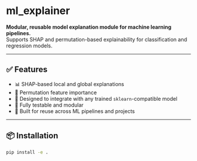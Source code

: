 # ml_explainer

**Modular, reusable model explanation module for machine learning pipelines.**  
Supports SHAP and permutation-based explainability for classification and regression models.

---

## ✅ Features

- 📊 SHAP-based local and global explanations
- 🔄 Permutation feature importance
- 🔧 Designed to integrate with any trained `sklearn`-compatible model
- 🧪 Fully testable and modular
- 🚀 Built for reuse across ML pipelines and projects

---

## 📦 Installation

```bash
pip install -e .
